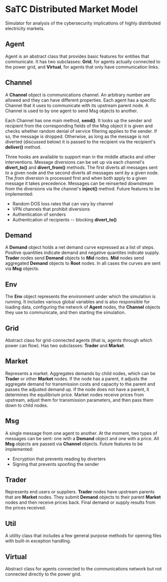 # SaTC Distributed Market Model

Simulator for analysis of the cybersecurity implications of 
highly distributed electricity markets.

## Agent

Agent is an abstract class that provides basic features for entities that 
communicate.  It has two subclasses: __Grid__, for agents actually connected
to the power grid, and __Virtual__, for agents that only have communication 
links.

## Channel

A __Channel__ object is communications channel.  An arbitrary number are 
allowed and they can have different properties.  Each agent has a specific 
Channel that it uses to communicate with its upstream parent node.  A Channel 
is used to by one agent to send Msg objects to another.

Each Channel has one main method, __send()__.  It looks up the sender and 
recipient from the corresponding fields of the Msg object it is given and checks 
whether random denial of service filtering applies to the sender.  If so, 
the message is dropped. Otherwise, as long as the message is not diverted (discussed
below) it is passed to the recipient via the recipient's __deliver()__ method.

Three hooks are available to support man in the middle attacks and other 
interventions.  Message diversions can be set up via each channel's 
__divert_to()__ and __divert_from()__ methods. The first diverts all 
messages sent *to* a given node and the second diverts all messages sent
*by* a given node. The *from* diversion is processed first and when both 
apply to a given message it takes precedence.  Messages can be reinserted 
downstream from the diversions via the channel's __inject()__ method.  Future 
features to be implemented:
* Random DOS loss rates that can vary by channel
* VPN channels that prohibit diversions
* Authentication of senders
* Authentication of recipients -- blocking __divert_to()__

## Demand

A __Demand__ object holds a net demand curve expressed as a list of steps.
Positive quantities indicate demand and negative quantites indicate supply.
__Trader__ nodes send __Demand__ objects to __Mid__ nodes.  __Mid__ nodes 
send aggregated __Demand__ objects to __Root__ nodes.  In all cases the 
curves are sent via __Msg__ objects.

## Env

The __Env__ object represents the environment under which the simulation
is running.  It includes various global variables and is also responsible
for loading data, configuring the network of __Agent__ nodes, 
the __Channel__ objects they use to communicate, and then starting the
simulation.

## Grid

Abstract class for grid-connected agents (that is, agents through
which power can flow).  Has two subclasses: __Trader__ and __Market__.

## Market

Represents a market.  Aggregates demands by child nodes, which can be 
__Trader__ or other __Market__ nodes. If the node has a parent, it adjusts 
the aggregate demand for transmission costs and capacity to the parent
and passes the adjusted demand up.  If the node does not have a parent, 
it determines the equilibrium price.  Market nodes receive prices from 
upstream, adjust them for transmission parameters, and then pass them 
down to child nodes.

## Msg

A single message from one agent to another.  At the moment, two types of 
messages can be sent: one with a __Demand__ object and one with a 
price.  All __Msg__ objects are passed via __Channel__ objects. Future 
features to be implemented:
* Encryption that prevents reading by diverters
* Signing that prevents spoofing the sender

## Trader

Represents end users or suppliers.  __Trader__ nodes have upstream parents 
that are __Market__ nodes.  They submit __Demand__ objects to their parent
__Market__ nodes and then receive prices back.  Final demand or supply 
results from the prices received.

## Util

A utility class that includes a few general purpose methods for opening
files with built-in exception handling.

## Virtual

Abstract class for agents connected to the communications network but not
connected directly to the power grid.  
